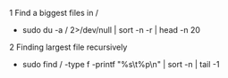 1 Find a biggest files in /

- sudo du -a / 2>/dev/null | sort -n -r | head -n 20

2 Finding largest file recursively

- sudo find / -type f -printf "%s\t%p\n" | sort -n | tail -1
